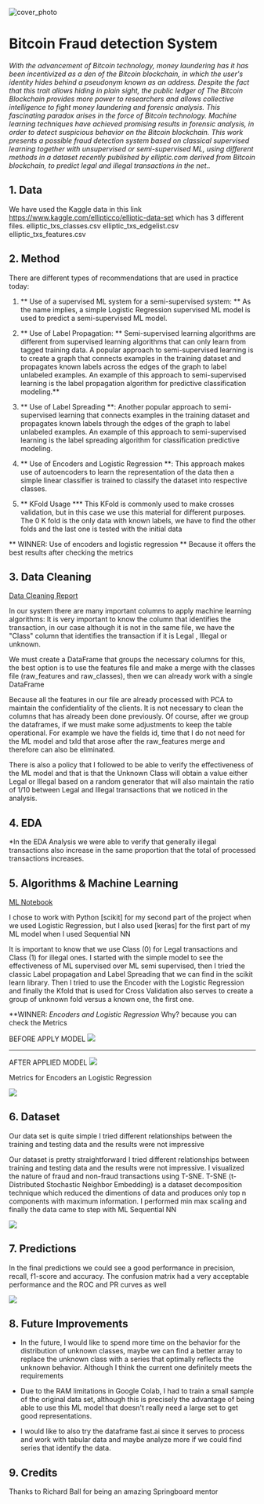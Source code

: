 ![cover_photo](./README_files/BTC.jpg)
# Bitcoin Fraud detection System

*With the advancement of Bitcoin technology, money laundering has
it has been incentivized as a den of the Bitcoin blockchain, in which the user's identity hides behind a pseudonym known as an address. Despite the fact that this trait allows hiding in plain sight, the public ledger of The Bitcoin Blockchain provides more power to researchers and allows collective intelligence to fight money laundering and forensic analysis. This fascinating paradox arises in the force of Bitcoin technology. 
Machine learning techniques have achieved promising results in forensic analysis, in order to detect suspicious behavior on the Bitcoin blockchain.
This work presents a possible fraud detection system based on classical supervised learning together with unsupervised or semi-supervised ML, using different methods in a dataset recently published by elliptic.com derived from Bitcoin blockchain, to predict legal and illegal transactions in the net..*

## 1. Data

 We have used the Kaggle data in this link https://www.kaggle.com/ellipticco/elliptic-data-set which has 3 different files.
elliptic_txs_classes.csv
elliptic_txs_edgelist.csv
elliptic_txs_features.csv


## 2. Method

There are different types of recommendations that are used in practice today:

1. ** Use of a supervised ML system for a semi-supervised system: ** As the name implies, a simple Logistic Regression supervised ML model is used to predict a semi-supervised ML model.

2. ** Use of Label Propagation: ** Semi-supervised learning algorithms are different from supervised learning algorithms that can only learn from tagged training data. A popular approach to semi-supervised learning is to create a graph that connects examples in the training dataset and propagates known labels across the edges of the graph to label unlabeled examples. An example of this approach to semi-supervised learning is the label propagation algorithm for predictive classification modeling.**
 
3. ** Use of Label Spreading **: Another popular approach to semi-supervised learning that connects examples in the training dataset and propagates known labels through the edges of the graph to label unlabeled examples. An example of this approach to semi-supervised learning is the label spreading algorithm for classification predictive modeling.

4. ** Use of Encoders and Logistic Regression **: This approach makes use of autoencoders to learn the representation of the data then a simple linear classifier is trained to classify the dataset into respective classes.

5. ** KFold Usage *** This KFold is commonly used to make crosses
validation, but in this case we use this material for different purposes. The 0 K fold is the only data with known labels, we have to find the other folds and the last one is tested with the initial data


** WINNER: Use of encoders and logistic regression **
Because it offers the best results after checking the metrics



## 3. Data Cleaning 

[Data Cleaning Report](https://colab.research.google.com/drive/1KSaH2g3aMZWlv87AY-ryv6NVtpkd7yop?usp=sharing)

In our system there are many important columns to apply machine learning algorithms: It is very important to know the column that identifies the transaction, in our case although it is not in the same file, we have the "Class" column that identifies the transaction if it is Legal , Illegal or unknown.

We must create a DataFrame that groups the necessary columns for this, the best option is to use the features file and make a merge with the classes file (raw_features and raw_classes),
then we can already work with a single DataFrame


Because all the features in our file are already processed with PCA to maintain the confidentiality of the clients. It is not necessary to clean the columns that has already been done previously.
Of course, after we group the dataframes, if we must make some adjustments to keep the table operational. For example we have the fields id, time that I do not need for the ML model and txId that arose after the raw_features merge and therefore can also be eliminated.

There is also a policy that I followed to be able to verify the effectiveness of the ML model and that is that the Unknown Class will obtain a value either Legal or Illegal based on a random generator that will also maintain the ratio of 1/10 between Legal and Illegal transactions that we noticed in the analysis.


## 4. EDA

*In the EDA Analysis we were able to verify that generally illegal transactions also increase in the same proportion that the total of processed transactions increases.



## 5. Algorithms & Machine Learning

[ML Notebook](https://colab.research.google.com/drive/1XgOpuyY-9I1GpnKOKc4uTWlLz55QPmT-?usp=sharing)

I chose to work with Python [scikit] for my second part of the project when we used Logistic Regression, but I also used [keras] for the first part of my ML model when I used Sequential NN

It is important to know that we use Class (0) for Legal transactions and Class (1) for illegal ones.
I started with the simple model to see the effectiveness of ML supervised over ML semi supervised, then I tried the classic Label propagation and Label Spreading that we can find in the scikit learn library. Then I tried to use the Encoder with the Logistic Regression and finally the Kfold that is used for Cross Validation also serves to create a group of unknown fold versus a known one, the first one.


**WINNER: *Encoders and Logistic Regression*
Why? because you can check the Metrics


BEFORE APPLY MODEL
![](./README_files/Before_Analisis.jpg)

**************************************************
AFTER APPLIED MODEL
![](./README_files/After_Analisis.jpg)


Metrics for Encoders an Logistic Regression

![](./README_files/Calculate_PRC.jpg)

## 6. Dataset



Our data set is quite simple I tried different relationships between the training and testing data and the results were not impressive

Our dataset is pretty straightforward I tried different relationships between training and testing data and the results were not impressive.
I visualized the nature of fraud and non-fraud transactions using T-SNE. T-SNE (t-Distributed Stochastic Neighbor Embedding) is a dataset decomposition technique which reduced the dimentions of data and produces only top n components with maximum information. I performed min max scaling and finally the data came to  step with ML Sequential NN

![](./README_files/Dataset.jpg)

## 7. Predictions

In the final predictions we could see a good performance in precision, recall, f1-score and accuracy. The confusion matrix had a very acceptable performance and the ROC and PR curves as well

![](./README_files/accuracy.jpg)



## 8. Future Improvements

* In the future, I would like to spend more time on the behavior for the distribution of unknown classes, maybe we can find a better array to replace the unknown class with a series that optimally reflects the unknown behavior. Although I think the current one definitely meets the requirements


* Due to the RAM limitations in Google Colab, I had to train a small sample of the original data set, although this is precisely the advantage of being able to use this ML model that doesn't really need a large set to get good representations.

* I would like to also try the dataframe fast.ai since it serves to process and work with tabular data and maybe analyze more if we could find series that identify the data.




## 9. Credits

Thanks to Richard Ball for being an amazing Springboard mentor




